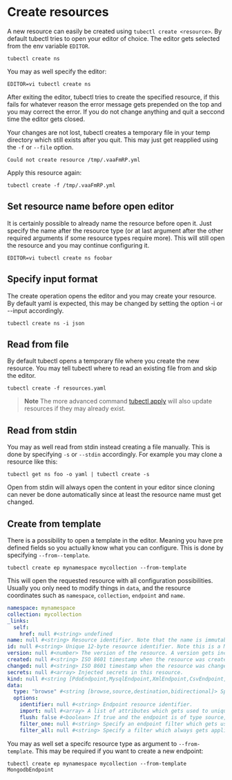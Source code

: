 # Create resources

A new resource can easily be created using `tubectl create <resource>`.
By default tubectl tries to open your editor of choice. The editor gets selected from the env variable `EDITOR`.

```
tubectl create ns
```

You may as well specify the editor:
```
EDITOR=vi tubectl create ns
```

After exiting the editor, tubectl tries to create the specified resource, if this fails for whatever reason the error message gets prepended on the top
and you may correct the error. If you do not change anything and quit a seccond time the editor gets closed.

Your changes are not lost, tubectl creates a temporary file in your temp directory which still exists after you quit. This may just get reapplied using the `-f` or `--file` option.
```
Could not create resource /tmp/.vaaFmRP.yml
```

Apply this resource again:
```
tubectl create -f /tmp/.vaaFmRP.yml
```

## Set resource name before open editor

It is certainly possible to already name the resource before open it. Just specify the
name after the resource type (or at last argument after the other required arguments if some resource types require more).
This will still open the resource and you may continue configuring it.

```
EDITOR=vi tubectl create ns foobar
```

## Specify input format

The create operation opens the editor and you may create your resource.
By default yaml is expected, this may be changed by setting the option -i or --input accordingly.
```
tubectl create ns -i json
```

## Read from file

By default tubectl opens a temporary file where you create the new resource. You may tell tubectl where to read an existing file from and skip the editor.

```
tubectl create -f resources.yaml
```

>**Note** The more advanced command [tubectl apply](apply) will also update resources if they may already exist. 

## Read from stdin

You may as well read from stdin instead creating a file manually. This is done by specifying `-s` or `--stdin` accordingly.
For example you may clone a resource like this:

```
tubectl get ns foo -o yaml | tubectl create -s
```

Open from stdin will always open the content in your editor since cloning can never be done automatically since at least the resource name
must get changed.

## Create from template

There is a possibility to open a template in the editor. Meaning you have pre defined fields so you actually know what you can configure. 
This is done by specifying `--from--template`. 

```
tubectl create ep mynamespace mycollection --from-template
``` 

This will open the requested resource with all configuration possibilities. Usually you only need to modify things in `data`, and the resource coordinates such as `namespace`, `collection`, `endpoint` and `name`.

```yaml
namespace: mynamespace
collection: mycollection
_links:
  self:
    href: null #<string> undefined
name: null #<string> Resource identifier. Note that the name is immutable once created on the server and must be unique in its own resource context.
id: null #<string> Unique 12-byte resource identifier. Note this is a MongoDB ObjectId. The name is the standard resource identifier, the id only useful to verify that a given resource was completely recreated. An ID is immutable and will be created on the server.
version: null #<number> The version of the resource. A version gets increased once the resource have been modified.
created: null #<string> ISO 8601 timestamp when the resource was created.
changed: null #<string> ISO 8601 timestamp when the resource was changed.
secrets: null #<array> Injected secrets in this resource.
kind: null #<string [PdoEndpoint,MysqlEndpoint,XmlEndpoint,CsvEndpoint,ImageEndpoint,JsonEndpoint,MongodbEndpoint,MoodleEndpoint,BalloonEndpoint,OdataRestEndpoint,UcsEndpoint]> The type of endpoint.
data:
  type: "browse" #<string [browse,source,destination,bidirectional]> Specify the type of the endpoint.
  options:
    identifier: null #<string> Endpoint resource identifier.
    import: null #<array> A list of attributes which gets used to uniquely identify an object on the endpoint.
    flush: false #<boolean> If true and the endpoint is of type source, the endpoint gets flushed before export. If the type is destination, the endpoints collection gets flushed before import. Pay attention with flush as it may result in data loss!
    filter_one: null #<string> Specify an endpoint filter which gets used to filter for a single object.
    filter_all: null #<string> Specify a filter which always gets applied to the endpoint if objects are retrieved.
```

You may as well set a specifc resource type as argument to `--from-template`. This may be required if you want to create a new endpoint:
```
tubectl create ep mynamespace mycollection --from-template MongodbEndpoint
``` 
